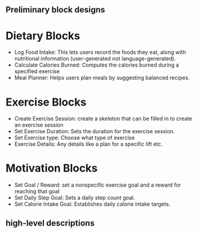 ## Preliminary block designs

# Dietary Blocks 
- Log Food Intake: This lets users record the foods they eat, along with nutritional information (user-generated not language-generated).
- Calculate Calories Burned: Computes the calories burned during a specified exercise
- Meal Planner: Helps users plan meals by suggesting balanced recipes.

# Exercise Blocks
- Create Exercise Session: create a skeleton that can be filled in to create an exercise session
- Set Exercise Duration: Sets the duration for the exercise session.
- Set Exercise type: Choose what type of exercise
- Exercise Details: Any details like a plan for a specific lift etc.

# Motivation Blocks
- Set Goal / Reward: set a nonspecific exercise goal and a reward for reaching that goal
- Set Daily Step Goal: Sets a daily step count goal.
- Set Calorie Intake Goal: Establishes daily calorie intake targets.

## high-level descriptions

